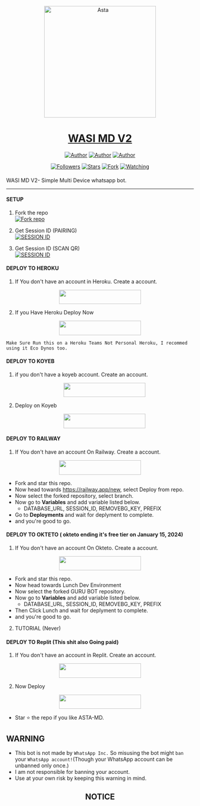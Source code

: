 <p align="center">  
  <a href="https://whatsapp.com/channel/0029VaDK8ZUDjiOhwFS1cP2j">
    <img alt="Asta" height="300" src="https://telegra.ph/file/e3d7f8c20114d76b33a98.jpg">
    <h1 align="center">WASI MD V2</h1>
  </a>
</p>
<p align="center">
<a href="https://github.com/Itxxwasi"><img title="Author" src="https://img.shields.io/badge/Itxxwasi-black?style=for-the-badge&logo=Github"></a> <a href="https://whatsapp.com/channel/0029VaDK8ZUDjiOhwFS1cP2j"><img title="Author" src="https://img.shields.io/badge/CHANNEL-black?style=for-the-badge&logo=whatsapp"></a> <a href="https://wa.me/923192173398"><img title="Author" src="https://img.shields.io/badge/CHAT US-black?style=for-the-badge&logo=whatsapp"></a>
<p/>
<p align="center">
<a href="https://github.com/Itxxwasi?tab=followers"><img title="Followers" src="https://img.shields.io/github/followers/Itxxwasi?label=Followers&style=social"></a>
<a href="https://github.com/Astropeda/Asta-Md/stargazers/"><img title="Stars" src="https://img.shields.io/github/stars/Astropeda/Asta-Md?&style=social"></a>
<a href="https://github.com/Astropeda/Asta-Md/network/members"><img title="Fork" src="https://img.shields.io/github/forks/Astropeda/Asta-Md?style=social"></a>
<a href="https://github.com/Astropeda/Asta-Md/watchers"><img title="Watching" src="https://img.shields.io/github/watchers/Astropeda/Asta-Md?label=Watching&style=social"></a>
</p>

####  
WASI MD V2- Simple Multi Device whatsapp bot.

***

#### SETUP

1. Fork the repo
    <br>
<a href='https://github.com/Itxxwasi/WASI-MD-V2/fork' target="_blank"><img alt='Fork repo' src='https://img.shields.io/badge/Fork Repo-100000?style=for-the-badge&logo=scan&logoColor=white&labelColor=black&color=black'/></a>



2. Get Session ID (PAIRING)
    <br>
<a href='https://wasimdscanner-68feefafb737.herokuapp.com/pair' target="_blank"><img alt='SESSION ID' src='https://img.shields.io/badge/Session_id-100000?style=for-the-badge&logo=scan&logoColor=white&labelColor=black&color=black'/></a>


3. Get Session ID (SCAN QR)
    <br>
<a href='https://wasimdscanner-68feefafb737.herokuapp.com/' target="_blank"><img alt='SESSION ID' src='https://img.shields.io/badge/Session_id-100000?style=for-the-badge&logo=scan&logoColor=white&labelColor=black&color=black'/></a>


#### DEPLOY TO HEROKU

1. If You don't have an account in Heroku. Create a account.
    <br>
<p align="center"><a href="https://signup.heroku.com"> <img src="https://img.shields.io/badge/heroku%20Account-blue?style=for-the-badge&logo=heroku" width="220" height="38.45"/></a></p>

2. If you Have Heroku Deploy Now
    <br>
<p align="center"><a href="https://heroku.com/deploy?template=https://github.com/Itxxwasi/WASI-MD-V2"> <img src="https://img.shields.io/badge/heroku%20Deploy-blue?style=for-the-badge&logo=heroku" width="220" height="38.45"/></a></p>

```
Make Sure Run this on a Heroku Teams Not Personal Heroku, I recommed using it Eco Dynos too.
```

#### DEPLOY TO KOYEB

1. if you don't have a koyeb account. Create an account.
   <br>
   <p align="center"><a href="https://app.koyeb.com/auth/signup"> <img src="https://img.shields.io/badge/Koyeb account-blue?style=for-the-badge&logo=koyeb" width="220" height="38.45"/></a></p>

2. Deploy on Koyeb
   <br>
   <p align="center"><a href="https://app.koyeb.com/apps/deploy?type=git&repository=github.com/Astropeda/Asta-Md&branch=main&env[SESSION_ID]&env[OWNER_NUMBER]=2348039607375&env[MONGODB_URI]&&env[OWNER_NAME]=Asta&env[KOYEB_API]&env[PREFIX]=.&env[WAPRESENCE]&env[AUTO_READ_STATUS]=false&env[DISABLE_PM]=false&env[PACK_AUTHER]=whatsapp+bot&env[PACK_NAME]=Asta+MD&env[STYLE]=0&env[MODE]=private&env[READ_MESSAGE]=false&env[THEME]=Whatsappbot&env[WARN_COUNT]=3&env[BLOCK_JID]=null&env[TIME_ZONE]=Africa/Lagos&name=asta-md&env[KOYEB_NAME]=asta-md&env[SUDO]=null&env[THUMB_IMAGE]=https://imgur.com/dMwGOUP.jpg"> <img src="https://img.shields.io/badge/Koyeb account-blue?style=for-the-badge&logo=koyeb" width="220" height="38.45"/></a></p>




#### DEPLOY TO RAILWAY

1. If You don't have an account On Railway. Create a account.
    <br>
<p align="center"><a href="https://railway.app"> <img src="https://img.shields.io/badge/RailWay%20Account-blue?style=for-the-badge&logo=Railway" width="220" height="38.45"/></a></p>

 - Fork and star this repo.
- Now head towards https://railway.app/new, select Deploy from repo.
- Now select the forked repository, select branch.
- Now go to <b>Variables</b> and add variable listed below.
   - DATABASE_URL, SESSION_ID, REMOVEBG_KEY, PREFIX
- Go to <b>Deployments</b> and wait for deplyment to complete.
- and you're good to go.
  
#### DEPLOY TO OKTETO ( okteto ending it's free tier on January 15, 2024)

1. If You don't have an account On Okteto. Create a account.
    <br>
<p align="center"><a href="https://www.okteto.com/pricing/?plan=SaaS"> <img src="https://img.shields.io/badge/Okteto%20Account-blue?style=for-the-badge&logo=okteto" width="220" height="38.45"/></a></p>

 - Fork and star this repo.
- Now head towards Lunch Dev Environment
- Now select the forked GURU BOT repository.
- Now go to <b>Variables</b> and add variable listed below.
   - DATABASE_URL, SESSION_ID, REMOVEBG_KEY, PREFIX
- Then Click Lunch and wait for deplyment to complete.
- and you're good to go.

2. TUTORIAL (Never)
#### DEPLOY TO Replit (This shit also Going paid)

1. If You don't have an account in Replit. Create an account.
    <br>
<p align="center"><a href="https://replit.com/signup"> <img src="https://img.shields.io/badge/replit%20Account-blue?style=for-the-badge&logo=replit" width="220" height="38.45"/></a></p>

2. Now Deploy
    <br>
<p align="center"><a href="https://repl.it/github/Astropeda/Asta-Md"> <img src="https://img.shields.io/badge/replit%20Deploy-blue?style=for-the-badge&logo=replit" width="220" height="38.45"/></a></p>

- Star ⭐ the repo if you like ASTA-MD.

   
## WARNING
- This bot is not made by `WhatsApp Inc.` So misusing the bot might `ban` your `WhatsApp account!`(Though your WhatsApp account can be unbanned only once.)
- I am not responsible for banning your account.
- Use at your own risk by keeping this warning in mind.


<h2 align="center">  NOTICE
</h2>
   

